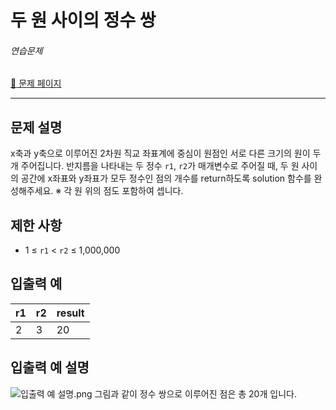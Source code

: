 # 두 원 사이의 정수 쌍

###### 연습문제

[:link: 문제 페이지](https://school.programmers.co.kr/learn/courses/30/lessons/181187)

---

## 문제 설명

x축과 y축으로 이루어진 2차원 직교 좌표계에 중심이 원점인 서로 다른 크기의 원이 두 개 주어집니다. 반지름을 나타내는 두 정수 `r1`, `r2`가 매개변수로 주어질 때, 두 원 사이의 공간에 x좌표와 y좌표가 모두 정수인 점의 개수를 return하도록 solution 함수를 완성해주세요.
※ 각 원 위의 점도 포함하여 셉니다.

## 제한 사항

- 1 ≤ `r1` < `r2` ≤ 1,000,000

## 입출력 예

| r1  | r2  | result |
| --- | --- | ------ |
| 2   | 3   | 20     |

## 입출력 예 설명

![입출력 예 설명.png](https://grepp-programmers.s3.ap-northeast-2.amazonaws.com/files/production/ce4fa289-79cf-423b-8f9c-57de0c3b642e/%EC%9E%85%EC%B6%9C%EB%A0%A5%20%EC%98%88%20%EC%84%A4%EB%AA%85.png)
그림과 같이 정수 쌍으로 이루어진 점은 총 20개 입니다.
